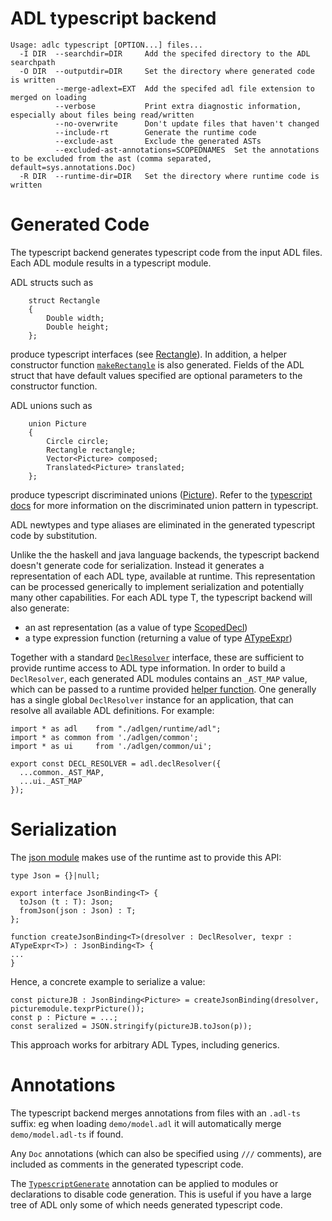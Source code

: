 # ADL typescript backend

```
Usage: adlc typescript [OPTION...] files...
  -I DIR  --searchdir=DIR     Add the specifed directory to the ADL searchpath
  -O DIR  --outputdir=DIR     Set the directory where generated code is written
          --merge-adlext=EXT  Add the specifed adl file extension to merged on loading
          --verbose           Print extra diagnostic information, especially about files being read/written
          --no-overwrite      Don't update files that haven't changed
          --include-rt        Generate the runtime code
          --exclude-ast       Exclude the generated ASTs
          --excluded-ast-annotations=SCOPEDNAMES  Set the annotations to be excluded from the ast (comma separated, default=sys.annotations.Doc)
  -R DIR  --runtime-dir=DIR   Set the directory where runtime code is written
```

# Generated Code

The typescript backend generates typescript code from the input ADL
files. Each ADL module results in a typescript module.

ADL structs such as

```
    struct Rectangle
    {
        Double width;
        Double height;
    };
```

produce typescript interfaces (see [Rectangle][ts-rectangle]). In
addition, a helper constructor function
[`makeRectangle`][ts-makerectangle] is also generated. Fields of the
ADL struct that have default values specified are optional parameters
to the constructor function.

ADL unions such as

```
    union Picture
    {
        Circle circle;
        Rectangle rectangle;
        Vector<Picture> composed;
        Translated<Picture> translated;
    };
```

produce typescript discriminated unions ([Picture][ts-picture]). Refer
to the [typescript docs][ts-advancedtypes] for more information on the
discriminated union pattern in typescript.

ADL newtypes and type aliases are eliminated in the generated
typescript code by substitution.

Unlike the the haskell and java language backends, the typescript
backend doesn't generate code for serialization. Instead it generates
a representation of each ADL type, available at runtime. This
representation can be processed generically to implement serialization
and potentially many other capabilities. For each ADL type T, the
typescript backend will also generate:

* an ast representation (as a value of type [ScopedDecl][ts-scopeddecl])
* a type expression function (returning a value of type [ATypeExpr<T>][ts-atypeexpr])

Together with a standard [`DeclResolver`][ts-declresolver] interface,
these are sufficient to provide runtime access to ADL type
information. In order to build a `DeclResolver`, each generated ADL
modules contains an `_AST_MAP` value, which can be passed to
a runtime provided [helper function][ts-declresolverhelper]. One
generally has a single global `DeclResolver` instance for an
application, that can resolve all available ADL definitions. For
example:

```
import * as adl    from "./adlgen/runtime/adl";
import * as common from './adlgen/common';
import * as ui     from './adlgen/common/ui';

export const DECL_RESOLVER = adl.declResolver({
  ...common._AST_MAP,
  ...ui._AST_MAP
});
```

# Serialization

The [json module][ts-json] makes use of the runtime ast to provide
this API:

```
type Json = {}|null;

export interface JsonBinding<T> {
  toJson (t : T): Json;
  fromJson(json : Json) : T;
};

function createJsonBinding<T>(dresolver : DeclResolver, texpr : ATypeExpr<T>) : JsonBinding<T> {
...
}
```

Hence, a concrete example to serialize a value:

```
const pictureJB : JsonBinding<Picture> = createJsonBinding(dresolver, picturemodule.texprPicture());
const p : Picture = ...;
const seralized = JSON.stringify(pictureJB.toJson(p));
```

This approach works for arbitrary ADL Types, including generics.

# Annotations

The typescript backend merges annotations from files with an `.adl-ts`
suffix: eg when loading `demo/model.adl` it will automatically merge
`demo/model.adl-ts` if found.

Any `Doc` annotations (which can also be specified using `///`
comments), are included as comments in the generated typescript code.

The [`TypescriptGenerate`][typescript-annotations] annotation can be applied to
modules or declarations to disable code generation. This is useful if
you have a large tree of ADL only some of which needs generated typescript
code.

[ts-rectangle]:../haskell/compiler/tests/demo1/ts-output/picture.ts#L52
[ts-makerectangle]:../haskell/compiler/tests/demo1/ts-output/picture.ts#L57
[ts-picture]:../haskell/compiler/tests/demo1/ts-output/picture.ts#L22
[ts-advancedtypes]:https://www.typescriptlang.org/docs/handbook/advanced-types.html
[ts-scopeddecl]:../adl/stdlib/sys/adlast.adl#L93
[ts-atypeexpr]:../typescript/runtime/adl.ts#5
[ts-declresolver]:../typescript/runtime/adl.ts#10
[ts-declresolverhelper]:../typescript/runtime/adl.ts#14
[ts-json]:../typescript/runtime/json.ts
[typescript-annotations]:../haskell/compiler/lib/adl/adlc/config/typescript.adl
